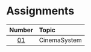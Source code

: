 # Assignments

|  Number   | Topic        |
| :-------: | :----------- |
| [01](01/) | CinemaSystem |
